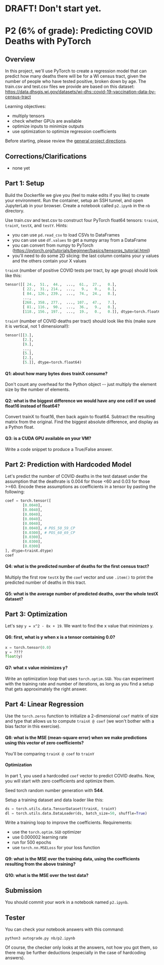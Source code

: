# DRAFT!  Don't start yet.

# P2 (6% of grade): Predicting COVID Deaths with PyTorch

## Overview

In this project, we'll use PyTorch to create a regression model that
can predict how many deaths there will be for a WI census tract, given
the number of people who have tested positive, broken down by age.
The train.csv and test.csv files we provide are based on this dataset:
https://data.dhsgis.wi.gov/datasets/wi-dhs::covid-19-vaccination-data-by-census-tract

Learning objectives:
* multiply tensors
* check whether GPUs are available
* optimize inputs to minimize outputs
* use optimization to optimize regression coefficients

Before starting, please review the [general project directions](../projects.md).

## Corrections/Clarifications

* none yet

## Part 1: Setup

Build the Dockerfile we give you (feel to make edits if you like) to
create your environment.  Run the container, setup an SSH tunnel, and
open JupyterLab in your browser.  Create a notebook called `p2.ipynb`
in the `nb` directory.

Use train.csv and test.csv to construct four PyTorch float64 tensors:
`trainX`, `trainY`, `testX`, and `testY`.  Hints:

* you can use `pd.read_csv` to load CSVs to DataFrames
* you can use use `df.values` to get a numpy array from a DataFrame
* you can convert from numpy to PyTorch (https://pytorch.org/tutorials/beginner/basics/tensorqs_tutorial.html)
* you'll need to do some 2D slicing: the last column contains your y values and the others contain your X values

`trainX` (number of positive COVID tests per tract, by age group) should look like this:

```python
tensor([[ 24.,  51.,  44.,  ...,  61.,  27.,   0.],
        [ 22.,  31., 214.,  ...,   9.,   0.,   0.],
        [ 84., 126., 239.,  ...,  74.,  24.,   8.],
        ...,
        [268., 358., 277.,  ..., 107.,  47.,   7.],
        [ 81., 116.,  90.,  ...,  36.,   9.,   0.],
        [118., 156., 197.,  ...,  19.,   0.,   0.]], dtype=torch.float64)
```

`trainY` (number of COVID deaths per tract) should look like this (make sure it is vertical, not 1 dimensional!):

```python
tensor([[3.],
        [2.],
        [9.],
        ...,
        [5.],
        [2.],
        [5.]], dtype=torch.float64)
```

#### Q1: about how many bytes does trainX consume?

Don't count any overhead for the Python object -- just multiply the
element size by the number of elements.

#### Q2: what is the biggest difference we would have any one cell if we used float16 instead of float64?

Convert trainX to float16, then back again to float64.  Subtract the
resulting matrix from the original.  Find the biggest absolute
difference, and display as a Python float.

#### Q3: is a CUDA GPU available on your VM?

Write a code snippet to produce a True/False answer.

## Part 2: Prediction with Hardcoded Model

Let's predict the number of COVID deaths in the test dataset under the
assumption that the deathrate is 0.004 for those <60 and 0.03 for those >=60.
Encode these assumptions as coefficients in a tensor by pasting
the following:

```python
coef = torch.tensor([
        [0.0040],
        [0.0040],
        [0.0040],
        [0.0040],
        [0.0040],
        [0.0040], # POS_50_59_CP
        [0.0300], # POS_60_69_CP
        [0.0300],
        [0.0300],
        [0.0300]
], dtype=trainX.dtype)
coef
```

#### Q4: what is the predicted number of deaths for the first census tract?

Multiply the first row `testX` by the `coef` vector and use `.item()`
to print the predicted number of deaths in this tract.

#### Q5: what is the average number of predicted deaths, over the whole testX dataset?

## Part 3: Optimization

Let's say `y = x^2 - 8x + 19`.  We want to find the x value that minimizes y.

#### Q6: first, what is y when x is a tensor containing 0.0?

```python
x = torch.tensor(0.0)
y = ????
float(y)
```

#### Q7: what x value minimizes y?

Write an optimization loop that uses `torch.optim.SGD`.  You can
experiment with the training rate and number of iterations, as long as
you find a setup that gets approximately the right answer.

## Part 4: Linear Regression

Use the `torch.zeros` function to initialize a 2-dimensional `coef`
matrix of size and type that allows us to compute `trainX @ coef` (we
won't bother with a bias factor in this exercise).

#### Q8: what is the MSE (mean-square error) when we make predictions using this vector of zero coefficients?

You'll be comparing `trainX @ coef` to `trainY`


#### Optimization

In part 1, you used a hardcoded `coef` vector to predict COVID deaths.
Now, you will start with zero coefficients and optimize them.

Seed torch random number generation with **544**.

Setup a training dataset and data loader like this:

```python
ds = torch.utils.data.TensorDataset(trainX, trainY)
dl = torch.utils.data.DataLoader(ds, batch_size=50, shuffle=True)
```

Write a training loop to improve the coefficients.  Requirements:
* use the `torch.optim.SGD` optimizer
* use 0.000002 learning rate
* run for 500 epochs
* use `torch.nn.MSELoss` for your loss function

#### Q9: what is the MSE over the training data, using the coefficients resulting from the above training?

#### Q10: what is the MSE over the test data?

## Submission

You should commit your work in a notebook named `p2.ipynb`.

## Tester

You can check your notebook answers with this command:

```
python3 autograde.py nb/p2.ipynb
```

Of course, the checker only looks at the answers, not how you got
them, so there may be further deductions (especially in the case of
hardcoding answers).
